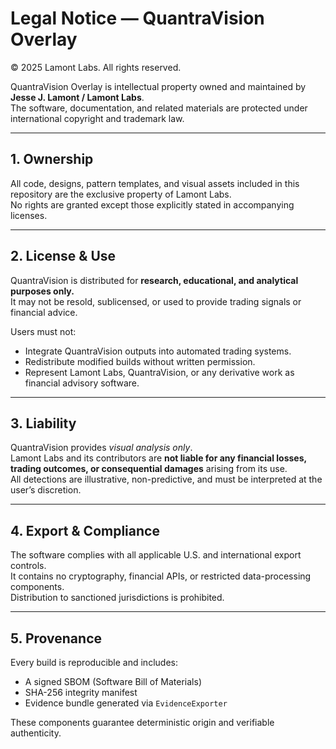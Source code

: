 # Legal Notice — QuantraVision Overlay  
© 2025 Lamont Labs. All rights reserved.  

QuantraVision Overlay is intellectual property owned and maintained by **Jesse J. Lamont / Lamont Labs**.  
The software, documentation, and related materials are protected under international copyright and trademark law.

---

## 1. Ownership
All code, designs, pattern templates, and visual assets included in this repository are the exclusive property of Lamont Labs.  
No rights are granted except those explicitly stated in accompanying licenses.

---

## 2. License & Use
QuantraVision is distributed for **research, educational, and analytical purposes only.**  
It may not be resold, sublicensed, or used to provide trading signals or financial advice.  

Users must not:
- Integrate QuantraVision outputs into automated trading systems.  
- Redistribute modified builds without written permission.  
- Represent Lamont Labs, QuantraVision, or any derivative work as financial advisory software.  

---

## 3. Liability
QuantraVision provides *visual analysis only*.  
Lamont Labs and its contributors are **not liable for any financial losses, trading outcomes, or consequential damages** arising from its use.  
All detections are illustrative, non-predictive, and must be interpreted at the user’s discretion.

---

## 4. Export & Compliance
The software complies with all applicable U.S. and international export controls.  
It contains no cryptography, financial APIs, or restricted data-processing components.  
Distribution to sanctioned jurisdictions is prohibited.

---

## 5. Provenance
Every build is reproducible and includes:
- A signed SBOM (Software Bill of Materials)  
- SHA-256 integrity manifest  
- Evidence bundle generated via `EvidenceExporter`

These components guarantee deterministic origin and verifiable authenticity.
